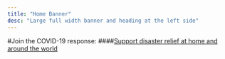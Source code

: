 ```yaml
---
title: "Home Banner"
desc: "Large full width banner and heading at the left side"
---
```



#Join the COVID-19 response:
####[Support disaster relief at home and around the world](#)
